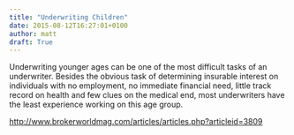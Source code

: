 ```yaml
---
title: "Underwriting Children"
date: 2015-08-12T16:27:01+0100
author: matt
draft: True
---
```

Underwriting younger ages can be one of the most difficult tasks of an underwriter. Besides the obvious task of determining insurable interest on individuals with no employment, no immediate financial need, little track record on health and few clues on the medical end, most underwriters have the least experience working on this age group.

http://www.brokerworldmag.com/articles/articles.php?articleid=3809
